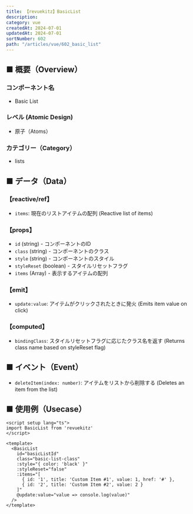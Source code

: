 ```yaml
---
title: 【revuekitz】BasicList
description: 
category: vue
createdAt: 2024-07-01
updatedAt: 2024-07-01
sortNumber: 602
path: "/articles/vue/602_basic_list"
---
```


<nuxt-content-wrapper>

## ■ 概要（Overview）
### コンポーネント名
- Basic List

### レベル (Atomic Design)
- 原子（Atoms）

### カテゴリー（Category）
- lists

## ■ データ（Data）
### 【reactive/ref】
- `items`: 現在のリストアイテムの配列 (Reactive list of items)

### 【props】
- `id` (string) - コンポーネントのID
- `class` (string) - コンポーネントのクラス
- `style` (string) - コンポーネントのスタイル
- `styleReset` (boolean) - スタイルリセットフラグ
- `items` (Array) - 表示するアイテムの配列

### 【emit】
- `update:value`: アイテムがクリックされたときに発火 (Emits item value on click)

### 【computed】
- `bindingClass`: スタイルリセットフラグに応じたクラス名を返す (Returns class name based on styleReset flag)

## ■ イベント（Event）
- `deleteItem(index: number)`: アイテムをリストから削除する (Deletes an item from the list)

## ■ 使用例（Usecase）
```vue
<script setup lang="ts">
import BasicList from 'revuekitz'
</script>

<template>
  <BasicList
    id="basicListId"
    class="basic-list-class"
    :style="{ color: 'black' }"
    :styleReset="false"
    :items="[
      { id: '1', title: 'Custom Item #1', value: 1, href: '#' },
      { id: '2', title: 'Custom Item #2', value: 2 }
    ]"
    @update:value="value => console.log(value)"
  />
</template>

``` 

</nuxt-content-wrapper>